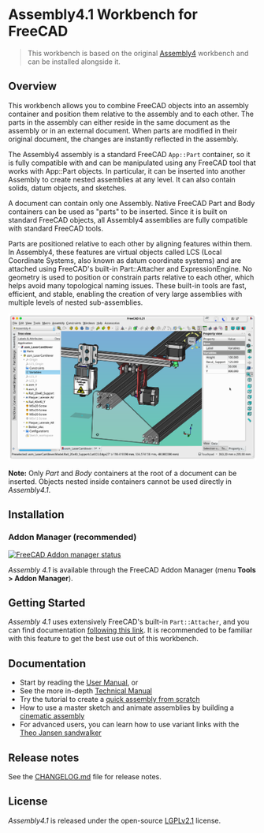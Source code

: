 # Assembly4.1 Workbench for FreeCAD

> This workbench is based on the original [Assembly4](https://codeberg.org/Zolko/Assembly4) workbench and can be installed alongside it.

## Overview

This workbench allows you to combine FreeCAD objects into an assembly container and position them relative to the assembly and to each other. The parts in the assembly can either reside in the same document as the assembly or in an external document. When parts are modified in their original document, the changes are instantly reflected in the assembly.

The Assembly4 assembly is a standard FreeCAD `App::Part` container, so it is fully compatible with and can be manipulated using any FreeCAD tool that works with App::Part objects. In particular, it can be inserted into another Assembly to create nested assemblies at any level. It can also contain solids, datum objects, and sketches. 

A document can contain only one Assembly. Native FreeCAD Part and Body containers can be used as "parts" to be inserted. Since it is built on standard FreeCAD objects, all Assembly4 assemblies are fully compatible with standard FreeCAD tools.

Parts are positioned relative to each other by aligning features within them. In Assembly4, these features are virtual objects called LCS (Local Coordinate Systems, also known as datum coordinate systems) and are attached using FreeCAD's built-in Part::Attacher and ExpressionEngine. No geometry is used to position or constrain parts relative to each other, which helps avoid many topological naming issues. These built-in tools are fast, efficient, and stable, enabling the creation of very large assemblies with multiple levels of nested sub-assemblies.


![](docs/media/LaserCutter.png)

**Note:** Only _Part_ and _Body_ containers at the root of a document can be inserted. Objects nested inside containers cannot be used directly in _Assembly4.1_.


## Installation

### Addon Manager (recommended)

[![FreeCAD Addon manager status](https://img.shields.io/badge/FreeCAD%20addon%20manager-available-brightgreen)](https://github.com/FreeCAD/FreeCAD-addons)

_Assembly 4.1_ is available through the FreeCAD Addon Manager (menu **Tools > Addon Manager**).


## Getting Started

_Assembly 4.1_ uses extensively FreeCAD's built-in `Part::Attacher`, and you can find documentation [following this link](https://wiki.freecad.org/Part_EditAttachment). It is recommended to be familiar with this feature to get the best use out of this workbench.


## Documentation

* Start by reading the [User Manual](docs/USER_MANUAL.md), or
* See the more in-depth [Technical Manual](docs/TECH_MANUAL.md)
* Try the tutorial to create a [quick assembly from scratch](docs/Tutorial1/TUTORIAL_1.md)
* How to use a master sketch and animate assemblies by building a [cinematic assembly](docs/Tutorial2/TUTORIAL_2.md)
* For advanced users, you can learn how to use variant links with the [Theo Jansen sandwalker](docs/Tutorial3/TUTORIAL_3.md)

## Release notes

See the [CHANGELOG.md](CHANGELOG.md) file for release notes.

## License

_Assembly4.1_ is released under the open-source [LGPLv2.1](LICENSE) license.

